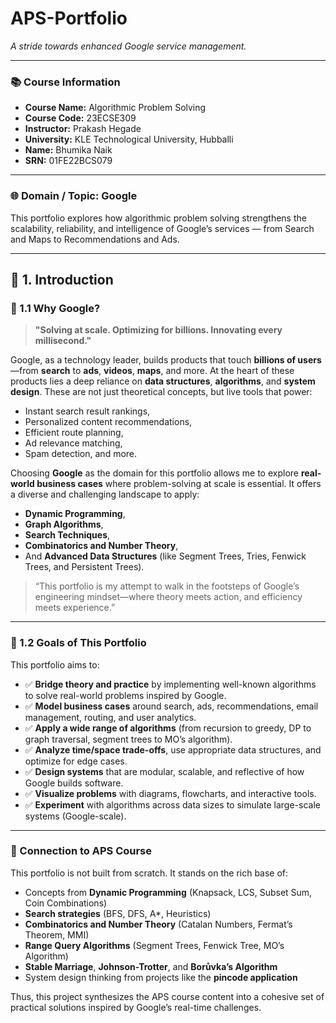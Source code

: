 # APS-Portfolio

_A stride towards enhanced Google service management._

---

### 📚 Course Information

- **Course Name:** Algorithmic Problem Solving  
- **Course Code:** 23ECSE309  
- **Instructor:** Prakash Hegade  
- **University:** KLE Technological University, Hubballi  
- **Name:** Bhumika Naik  
- **SRN:** 01FE22BCS079  

---

### 🌐 Domain / Topic: **Google**

This portfolio explores how algorithmic problem solving strengthens the scalability, reliability, and intelligence of Google’s services — from Search and Maps to Recommendations and Ads.

---

## 🔰 **1. Introduction**

### 🧭 1.1 Why Google?

> **"Solving at scale. Optimizing for billions. Innovating every millisecond."**

Google, as a technology leader, builds products that touch **billions of users**—from **search** to **ads**, **videos**, **maps**, and more. At the heart of these products lies a deep reliance on **data structures**, **algorithms**, and **system design**. These are not just theoretical concepts, but live tools that power:

* Instant search result rankings,  
* Personalized content recommendations,  
* Efficient route planning,  
* Ad relevance matching,  
* Spam detection, and more.

Choosing **Google** as the domain for this portfolio allows me to explore **real-world business cases** where problem-solving at scale is essential. It offers a diverse and challenging landscape to apply:

* **Dynamic Programming**,  
* **Graph Algorithms**,  
* **Search Techniques**,  
* **Combinatorics and Number Theory**,  
* And **Advanced Data Structures** (like Segment Trees, Tries, Fenwick Trees, and Persistent Trees).

> “This portfolio is my attempt to walk in the footsteps of Google’s engineering mindset—where theory meets action, and efficiency meets experience.”

---

### 🎯 1.2 Goals of This Portfolio

This portfolio aims to:

* ✅ **Bridge theory and practice** by implementing well-known algorithms to solve real-world problems inspired by Google.  
* ✅ **Model business cases** around search, ads, recommendations, email management, routing, and user analytics.  
* ✅ **Apply a wide range of algorithms** (from recursion to greedy, DP to graph traversal, segment trees to MO’s algorithm).  
* ✅ **Analyze time/space trade-offs**, use appropriate data structures, and optimize for edge cases.  
* ✅ **Design systems** that are modular, scalable, and reflective of how Google builds software.  
* ✅ **Visualize problems** with diagrams, flowcharts, and interactive tools.  
* ✅ **Experiment** with algorithms across data sizes to simulate large-scale systems (Google-scale).

---

### 🔗 Connection to APS Course

This portfolio is not built from scratch. It stands on the rich base of:

* Concepts from **Dynamic Programming** (Knapsack, LCS, Subset Sum, Coin Combinations)  
* **Search strategies** (BFS, DFS, A\*, Heuristics)  
* **Combinatorics and Number Theory** (Catalan Numbers, Fermat’s Theorem, MMI)  
* **Range Query Algorithms** (Segment Trees, Fenwick Tree, MO’s Algorithm)  
* **Stable Marriage**, **Johnson-Trotter**, and **Borůvka’s Algorithm**  
* System design thinking from projects like the **pincode application**

Thus, this project synthesizes the APS course content into a cohesive set of practical solutions inspired by Google’s real-time challenges.

